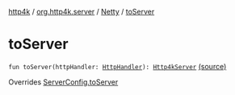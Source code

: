 [http4k](../../index.md) / [org.http4k.server](../index.md) / [Netty](index.md) / [toServer](./to-server.md)

# toServer

`fun toServer(httpHandler: `[`HttpHandler`](../../org.http4k.core/-http-handler.md)`): `[`Http4kServer`](../-http4k-server/index.md) [(source)](https://github.com/http4k/http4k/blob/master/http4k-server-netty/src/main/kotlin/org/http4k/server/Netty.kt#L67)

Overrides [ServerConfig.toServer](../-server-config/to-server.md)

